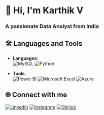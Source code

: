 # 👋 Hi, I'm Karthik V  
### A passionate **Data Analyst** from India  

## 🛠️ **Languages and Tools**  
- **Languages**:  
  ![MySQL](https://img.shields.io/badge/MySQL-%2300f.svg?style=for-the-badge&logo=mysql&logoColor=white)  ![Python](https://img.shields.io/badge/Python-%2314354C.svg?style=for-the-badge&logo=python&logoColor=white)  

- **Tools**:  
  ![Power BI](https://img.shields.io/badge/PowerBI-%23F2C811.svg?style=for-the-badge&logo=powerbi&logoColor=black)  ![Microsoft Excel](https://img.shields.io/badge/Microsoft%20Excel-%231D6F42.svg?style=for-the-badge&logo=microsoftexcel&logoColor=white)  ![Azure](https://img.shields.io/badge/Microsoft%20Azure-%230078D4.svg?style=for-the-badge&logo=microsoftazure&logoColor=white)  

## 🌐 **Connect with me**  
[![LinkedIn](https://img.shields.io/badge/LinkedIn-%230077B5.svg?style=for-the-badge&logo=linkedin&logoColor=white)](https://linkedin.com/in/your-linkedin-id)  [![Instagram](https://img.shields.io/badge/Instagram-%23E4405F.svg?style=for-the-badge&logo=instagram&logoColor=white)](https://instagram.com/your-instagram-id)  [![GitHub](https://img.shields.io/badge/GitHub-%23121011.svg?style=for-the-badge&logo=github&logoColor=white)](https://github.com/Karthiv1310)




